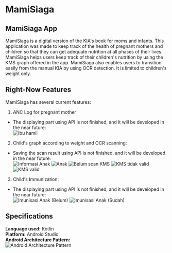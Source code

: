 # MamiSiaga 

## MamiSiaga App

MamiSiaga is a digital version of the KIA's book for moms and infants. 
This application was made to keep track of the health of pregnant mothers and children so that they can get adequate nutrition at all phases of their lives. 
MamiSiaga helps users keep track of their children's nutrition by using the KMS graph offered in the app. 
MamiSiaga also enables users to transition easily from the manual KIA by using OCR detection. It is limited to children's weight only.

## Right-Now Features 

MamiSiaga has several current features:

1. ANC Log for pregnant mother
- The displaying part using API is not finished, and it will be developed in the near future:
<br>![Ibu hamil](https://user-images.githubusercontent.com/74087743/173267778-df1d8718-eefe-4edc-8744-efe674c817fa.png)

2. Child's graph according to weight and OCR scanning:
- Saving the scan result using API is not finished, and it will be developed in the near future:
<br>![Informasi Anak](https://user-images.githubusercontent.com/74087743/173267813-ecfdd0cc-09cc-4687-b5c0-9eff35f233ae.png)  ![Anak](https://user-images.githubusercontent.com/74087743/173267849-456cc7e1-1301-4e17-8e1f-8ac0ffe12fd7.png)  ![Belum scan KMS](https://user-images.githubusercontent.com/74087743/173267898-1cc5b46f-5ebf-4013-b315-87c90c7acabd.png)  ![KMS tidak valid](https://user-images.githubusercontent.com/74087743/173267913-5dea8f8f-b198-444a-b26a-625e7c6ce5f3.png) ![KMS valid](https://user-images.githubusercontent.com/74087743/173267931-bfec6427-37b6-403f-9b40-fda0d1041ef2.png)

3. Child's Immunization:
- The displaying part using API is not finished, and it will be developed in the near future:
<br>![Imunisasi Anak (Belum)](https://user-images.githubusercontent.com/74087743/173268225-3954e4e8-fe0d-474a-996d-c8c0843c9737.png)  ![Imunisasi Anak (Sudah)](https://user-images.githubusercontent.com/74087743/173268250-06ee5772-57ec-4f40-945c-adf7161b01ab.png)

## Specifications
<b>Language used:</b> Kotlin
<br><b>Platform:</b> Android Studio
<br><b>Android Architecture Pattern:</b>
<br>![Android Architecture Pattern](https://user-images.githubusercontent.com/74087743/173268699-9e0de1f7-178f-4eb9-b6cf-90fca2459ec0.png)
